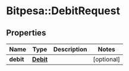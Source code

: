 # Bitpesa::DebitRequest

## Properties
Name | Type | Description | Notes
------------ | ------------- | ------------- | -------------
**debit** | [**Debit**](Debit.md) |  | [optional] 


